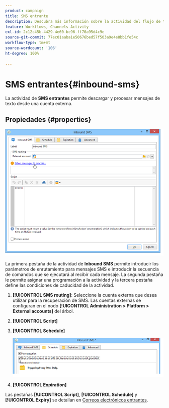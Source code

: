 ```yaml
---
product: campaign
title: SMS entrante
description: Descubra más información sobre la actividad del flujo de trabajo SMS entrante
feature: Workflows, Channels Activity
exl-id: 2c12c45b-4429-4e60-bc96-ff70a95d4c9e
source-git-commit: 77ec01aaba1e50676bed57f503a9e4e8bb1fe54c
workflow-type: tm+mt
source-wordcount: '106'
ht-degree: 100%

---
```


# SMS entrantes{#inbound-sms}



La actividad de **SMS entrantes** permite descargar y procesar mensajes de texto desde una cuenta externa.

## Propiedades {#properties}

![](assets/sms_rec_edit.png)

La primera pestaña de la actividad de **Inbound SMS** permite introducir los parámetros de enrutamiento para mensajes SMS e introducir la secuencia de comandos que se ejecutará al recibir cada mensaje. La segunda pestaña le permite asignar una programación a la actividad y la tercera pestaña define las condiciones de caducidad de la actividad.

1. **[!UICONTROL SMS routing]**: Seleccione la cuenta externa que desea utilizar para la recuperación de SMS. Las cuentas externas se configuran en el nodo **[!UICONTROL Administration > Platform > External accounts]** del árbol.
1. **[!UICONTROL Script]**
1. **[!UICONTROL Schedule]**

   ![](assets/sms_rec_edit_2.png)

1. **[!UICONTROL Expiration]**

Las pestañas **[!UICONTROL Script]**, **[!UICONTROL Schedule]** y **[!UICONTROL Expiry]** se detallan en [Correos electrónicos entrantes](inbound-emails.md).
